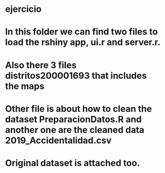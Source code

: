 # ejercicio
# In this folder we can find two files to load the rshiny app, ui.r and server.r.
# Also there 3 files distritos200001693 that includes the maps 
# Other file is about how to clean the dataset PreparacionDatos.R and another one are the cleaned data 2019_Accidentalidad.csv
# Original dataset is attached too.
